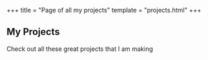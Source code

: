 +++
title = "Page of all my projects"
template = "projects.html"
+++

## My Projects

Check out all these great projects that I am making
